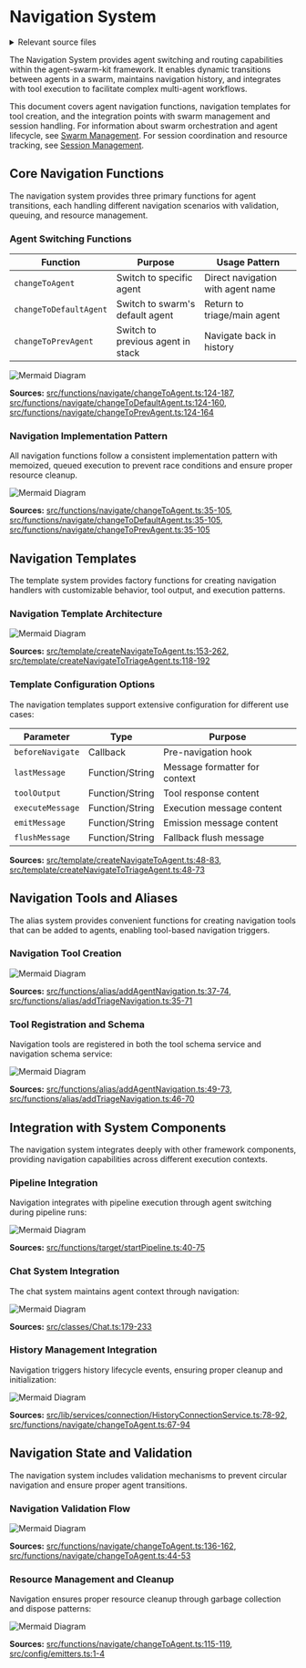 # Navigation System

<details>
<summary>Relevant source files</summary>

The following files were used as context for generating this wiki page:

- [src/classes/Chat.ts](src/classes/Chat.ts)
- [src/functions/alias/addAgentNavigation.ts](src/functions/alias/addAgentNavigation.ts)
- [src/functions/alias/addTriageNavigation.ts](src/functions/alias/addTriageNavigation.ts)
- [src/functions/navigate/changeToAgent.ts](src/functions/navigate/changeToAgent.ts)
- [src/functions/navigate/changeToDefaultAgent.ts](src/functions/navigate/changeToDefaultAgent.ts)
- [src/functions/navigate/changeToPrevAgent.ts](src/functions/navigate/changeToPrevAgent.ts)
- [src/functions/setup/addPipeline.ts](src/functions/setup/addPipeline.ts)
- [src/functions/target/scope.ts](src/functions/target/scope.ts)
- [src/functions/target/startPipeline.ts](src/functions/target/startPipeline.ts)
- [src/functions/test/overridePipeline.ts](src/functions/test/overridePipeline.ts)
- [src/interfaces/History.interface.ts](src/interfaces/History.interface.ts)
- [src/lib/services/connection/HistoryConnectionService.ts](src/lib/services/connection/HistoryConnectionService.ts)
- [src/lib/services/schema/PipelineSchemaService.ts](src/lib/services/schema/PipelineSchemaService.ts)
- [src/lib/services/validation/PipelineValidationService.ts](src/lib/services/validation/PipelineValidationService.ts)
- [src/model/Pipeline.model.ts](src/model/Pipeline.model.ts)
- [src/template/createNavigateToAgent.ts](src/template/createNavigateToAgent.ts)
- [src/template/createNavigateToTriageAgent.ts](src/template/createNavigateToTriageAgent.ts)

</details>



The Navigation System provides agent switching and routing capabilities within the agent-swarm-kit framework. It enables dynamic transitions between agents in a swarm, maintains navigation history, and integrates with tool execution to facilitate complex multi-agent workflows.

This document covers agent navigation functions, navigation templates for tool creation, and the integration points with swarm management and session handling. For information about swarm orchestration and agent lifecycle, see [Swarm Management](#2.2). For session coordination and resource tracking, see [Session Management](#2.3).

## Core Navigation Functions

The navigation system provides three primary functions for agent transitions, each handling different navigation scenarios with validation, queuing, and resource management.

### Agent Switching Functions

| Function | Purpose | Usage Pattern |
|----------|---------|---------------|
| `changeToAgent` | Switch to specific agent | Direct navigation with agent name |
| `changeToDefaultAgent` | Switch to swarm's default agent | Return to triage/main agent |
| `changeToPrevAgent` | Switch to previous agent in stack | Navigate back in history |

![Mermaid Diagram](./diagrams\10_Navigation_System_0.svg)

**Sources:** [src/functions/navigate/changeToAgent.ts:124-187](), [src/functions/navigate/changeToDefaultAgent.ts:124-160](), [src/functions/navigate/changeToPrevAgent.ts:124-164]()

### Navigation Implementation Pattern

All navigation functions follow a consistent implementation pattern with memoized, queued execution to prevent race conditions and ensure proper resource cleanup.

![Mermaid Diagram](./diagrams\10_Navigation_System_1.svg)

**Sources:** [src/functions/navigate/changeToAgent.ts:35-105](), [src/functions/navigate/changeToDefaultAgent.ts:35-105](), [src/functions/navigate/changeToPrevAgent.ts:35-105]()

## Navigation Templates

The template system provides factory functions for creating navigation handlers with customizable behavior, tool output, and execution patterns.

### Navigation Template Architecture

![Mermaid Diagram](./diagrams\10_Navigation_System_2.svg)

**Sources:** [src/template/createNavigateToAgent.ts:153-262](), [src/template/createNavigateToTriageAgent.ts:118-192]()

### Template Configuration Options

The navigation templates support extensive configuration for different use cases:

| Parameter | Type | Purpose |
|-----------|------|---------|
| `beforeNavigate` | Callback | Pre-navigation hook |
| `lastMessage` | Function/String | Message formatter for context |
| `toolOutput` | Function/String | Tool response content |
| `executeMessage` | Function/String | Execution message content |
| `emitMessage` | Function/String | Emission message content |
| `flushMessage` | Function/String | Fallback flush message |

**Sources:** [src/template/createNavigateToAgent.ts:48-83](), [src/template/createNavigateToTriageAgent.ts:48-73]()

## Navigation Tools and Aliases

The alias system provides convenient functions for creating navigation tools that can be added to agents, enabling tool-based navigation triggers.

### Navigation Tool Creation

![Mermaid Diagram](./diagrams\10_Navigation_System_3.svg)

**Sources:** [src/functions/alias/addAgentNavigation.ts:37-74](), [src/functions/alias/addTriageNavigation.ts:35-71]()

### Tool Registration and Schema

Navigation tools are registered in both the tool schema service and navigation schema service:

![Mermaid Diagram](./diagrams\10_Navigation_System_4.svg)

**Sources:** [src/functions/alias/addAgentNavigation.ts:49-73](), [src/functions/alias/addTriageNavigation.ts:46-70]()

## Integration with System Components

The navigation system integrates deeply with other framework components, providing navigation capabilities across different execution contexts.

### Pipeline Integration

Navigation integrates with pipeline execution through agent switching during pipeline runs:

![Mermaid Diagram](./diagrams\10_Navigation_System_5.svg)

**Sources:** [src/functions/target/startPipeline.ts:40-75]()

### Chat System Integration

The chat system maintains agent context through navigation:

![Mermaid Diagram](./diagrams\10_Navigation_System_6.svg)

**Sources:** [src/classes/Chat.ts:179-233]()

### History Management Integration

Navigation triggers history lifecycle events, ensuring proper cleanup and initialization:

![Mermaid Diagram](./diagrams\10_Navigation_System_7.svg)

**Sources:** [src/lib/services/connection/HistoryConnectionService.ts:78-92](), [src/functions/navigate/changeToAgent.ts:67-94]()

## Navigation State and Validation

The navigation system includes validation mechanisms to prevent circular navigation and ensure proper agent transitions.

### Navigation Validation Flow

![Mermaid Diagram](./diagrams\10_Navigation_System_8.svg)

**Sources:** [src/functions/navigate/changeToAgent.ts:136-162](), [src/functions/navigate/changeToAgent.ts:44-53]()

### Resource Management and Cleanup

Navigation ensures proper resource cleanup through garbage collection and dispose patterns:

![Mermaid Diagram](./diagrams\10_Navigation_System_9.svg)

**Sources:** [src/functions/navigate/changeToAgent.ts:115-119](), [src/config/emitters.ts:1-4]()
